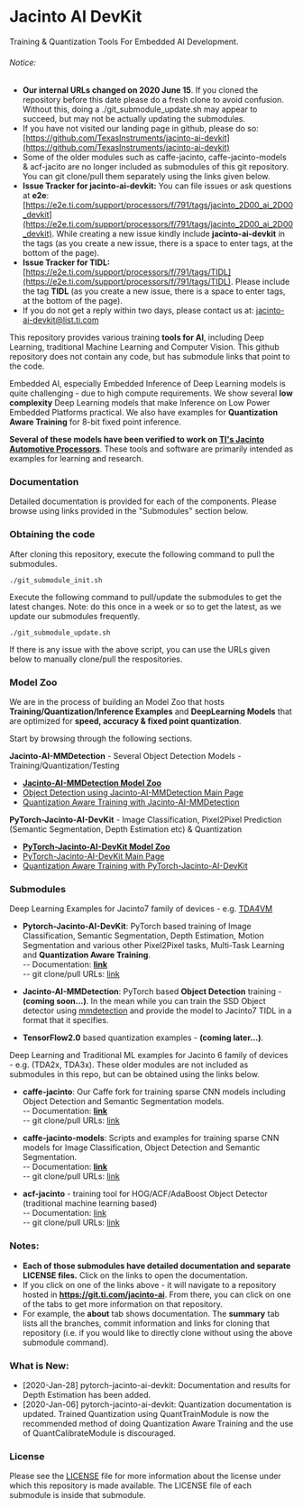 # Jacinto AI DevKit
Training & Quantization Tools For Embedded AI Development.

###### Notice: 
- **Our internal URLs changed on 2020 June 15**. If you cloned the repository before this date please do a fresh clone to avoid confusion. Without this, doing a ./git_submodule_update.sh may appear to succeed, but may not be actually updating the submodules.
- If you have not visited our landing page in github, please do so: [https://github.com/TexasInstruments/jacinto-ai-devkit](https://github.com/TexasInstruments/jacinto-ai-devkit)
- Some of the older modules such as caffe-jacinto, caffe-jacinto-models & acf-jacito are no longer included as submodules of this git repository. You can git clone/pull them separately using the links given below.
- **Issue Tracker for jacinto-ai-devkit:** You can file issues or ask questions at **e2e**: [https://e2e.ti.com/support/processors/f/791/tags/jacinto_2D00_ai_2D00_devkit](https://e2e.ti.com/support/processors/f/791/tags/jacinto_2D00_ai_2D00_devkit). While creating a new issue kindly include **jacinto-ai-devkit** in the tags (as you create a new issue, there is a space to enter tags, at the bottom of the page). 
- **Issue Tracker for TIDL:** [https://e2e.ti.com/support/processors/f/791/tags/TIDL](https://e2e.ti.com/support/processors/f/791/tags/TIDL). Please include the tag **TIDL** (as you create a new issue, there is a space to enter tags, at the bottom of the page). 
- If you do not get a reply within two days, please contact us at: jacinto-ai-devkit@list.ti.com

This repository provides various training **tools for AI**, including Deep Learning, traditional Machine Learning and Computer Vision. This github repository does not contain any code, but has submodule links that point to the code. 

Embedded AI, especially Embedded Inference of Deep Learning models is quite challenging - due to high compute requirements. We show several **low complexity** Deep Learning models that make  Inference on Low Power Embedded Platforms practical. We also have examples for **Quantization Aware Training** for 8-bit fixed point inference.

**Several of these models have been verified to work on [TI's Jacinto Automotive Processors](http://www.ti.com/processors/automotive-processors/tdax-adas-socs/overview.html)**. These tools and software are primarily intended as examples for learning and research.  

### Documentation
Detailed documentation is provided for each of the components. Please browse using links provided in the "Submodules" section below.

### Obtaining the code
After cloning this repository, execute the following command to pull the submodules.
```
./git_submodule_init.sh
```
Execute the following command to pull/update the submodules to get the latest changes. Note: do this once in a week or so to get the latest, as we update our submodules frequently.
```
./git_submodule_update.sh
```
If there is any issue with the above script, you can use the URLs given below to manually clone/pull the respositories.


### Model Zoo

We are in the process of building an Model Zoo that hosts **Training/Quantization/Inference Examples** and **DeepLearning Models** that are optimized for **speed, accuracy & fixed point quantization**. 

Start by browsing through the following sections.

**Jacinto-AI-MMDetection** - Several Object Detection Models - Training/Quantization/Testing
- [**Jacinto-AI-MMDetection Model Zoo**](https://bitbucket.itg.ti.com/projects/JACINTO-AI/repos/pytorch-mmdetection/browse/docs/jacinto_ai/jacinto_ai_object_detection_model_zoo.md)
- [Object Detection using Jacinto-AI-MMDetection Main Page](https://bitbucket.itg.ti.com/projects/JACINTO-AI/repos/pytorch-mmdetection/browse)
- [Quantization Aware Training with Jacinto-AI-MMDetection](https://bitbucket.itg.ti.com/projects/JACINTO-AI/repos/pytorch-mmdetection/browse/docs/jacinto_ai/quantization_aware_training.md)

**PyTorch-Jacinto-AI-DevKit** - Image Classification, Pixel2Pixel Prediction (Semantic Segmentation, Depth Estimation etc) & Quantization
- [**PyTorch-Jacinto-AI-DevKit Model Zoo**](https://bitbucket.itg.ti.com/projects/JACINTO-AI/repos/pytorch-jacinto-ai-devkit/browse/docs/Semantic_Segmentation.md)
- [PyTorch-Jacinto-AI-DevKit Main Page](https://bitbucket.itg.ti.com/projects/JACINTO-AI/repos/pytorch-jacinto-ai-devkit/browse/)
- [Quantization Aware Training with PyTorch-Jacinto-AI-DevKit](https://bitbucket.itg.ti.com/projects/JACINTO-AI/repos/pytorch-jacinto-ai-devkit/browse/docs/Quantization.md)

### Submodules

Deep Learning Examples for Jacinto7 family of devices - e.g. [TDA4VM](http://www.ti.com/product/TDA4VM)<br>
- **Pytorch-Jacinto-AI-DevKit**: PyTorch based training of Image Classification, Semantic Segmentation, Depth Estimation, Motion Segmentation and various other Pixel2Pixel tasks, Multi-Task Learning and **Quantization Aware Training**.<br>
-- Documentation: [**link**](https://git.ti.com/cgit/jacinto-ai/pytorch-jacinto-ai-devkit/about/)<br>
-- git clone/pull URLs: [link](https://git.ti.com/cgit/jacinto-ai/pytorch-jacinto-ai-devkit/)<br>

- **Jacinto-AI-MMDetection**: PyTorch based **Object Detection** training - **(coming soon...)**. In the mean while you can train the SSD Object detector using [mmdetection](https://github.com/open-mmlab/mmdetection) and provide the model to Jacinto7 TIDL in a format that it specifies.<br>

- **TensorFlow2.0** based quantization examples - **(coming later...)**.<br>

Deep Learning and Traditional ML examples for Jacinto 6 family of devices - e.g. (TDA2x, TDA3x). These older modules are not included as submodules in this repo, but can be obtained using the links below.<br>
- **caffe-jacinto**: Our Caffe fork for training sparse CNN models including Object Detection and Semantic Segmentation models.<br>
-- Documentation: [**link**](https://git.ti.com/cgit/jacinto-ai/caffe-jacinto/about/)<br>
-- git clone/pull URLs: [link](https://git.ti.com/cgit/jacinto-ai/caffe-jacinto/)<br>

- **caffe-jacinto-models**: Scripts and examples for training sparse CNN models for Image Classification, Object Detection and Semantic Segmentation.<br>
-- Documentation: [**link**](https://git.ti.com/cgit/jacinto-ai/caffe-jacinto-models/about/)<br>
-- git clone/pull URLs: [link](https://git.ti.com/cgit/jacinto-ai/caffe-jacinto-models/)<br>

- **acf-jacinto** - training tool for HOG/ACF/AdaBoost Object Detector (traditional machine learning based)<br>
-- Documentation: [link](https://git.ti.com/cgit/jacinto-ai/acf-jacinto/about/)<br>
-- git clone/pull URLs: [link](https://git.ti.com/cgit/jacinto-ai/acf-jacinto/)<br>


### Notes: 
- **Each of those submodules have detailed documentation and separate LICENSE files.** Click on the links to open the documentation. 
- If you click on one of the links above - it will navigate to a repository hosted in **https://git.ti.com/jacinto-ai**. From there, you can click on one of the tabs to get more information on that repository. 
- For example, the **about** tab shows documentation. The **summary** tab lists all the branches, commit information and links for cloning that repository (i.e. if you would like to directly clone without using the above submodule command).


### What is New: 
- [2020-Jan-28] pytorch-jacinto-ai-devkit: Documentation and results for Depth Estimation has been added.<br>
- [2020-Jan-06] pytorch-jacinto-ai-devkit: Quantization documentation is updated. Trained Quantization using QuantTrainModule is now the recommended method of doing Quantization Aware Training and the use of QuantCalibrateModule is discouraged.


### License

Please see the [LICENSE](./LICENSE) file for more information about the license under which this repository is made available. The LICENSE file of each submodule is inside that submodule.